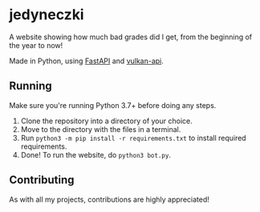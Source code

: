 # jedyneczki
A website showing how much bad grades did I get, from the beginning of the year to now!

Made in Python, using [FastAPI](https://fastapi.tiangolo.com/) and [vulkan-api](https://github.com/kapi2289/vulcan-api).

## Running
Make sure you're running Python 3.7+ before doing any steps.

1. Clone the repository into a directory of your choice.
2. Move to the directory with the files in a terminal.
3. Run `python3 -m pip install -r requirements.txt` to install required requirements.
4. Done! To run the website, do `python3 bot.py`.

## Contributing
As with all my projects, contributions are highly appreciated!
